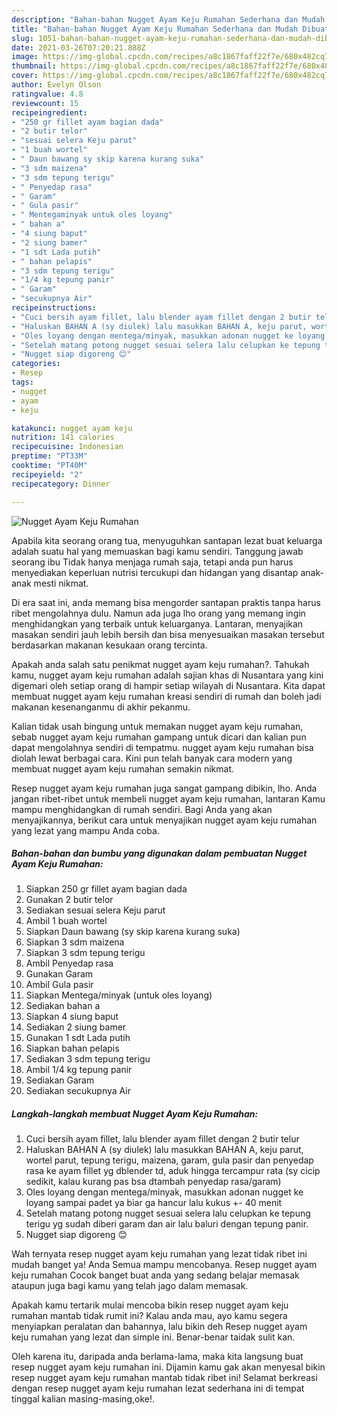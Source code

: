 ```yaml
---
description: "Bahan-bahan Nugget Ayam Keju Rumahan Sederhana dan Mudah Dibuat"
title: "Bahan-bahan Nugget Ayam Keju Rumahan Sederhana dan Mudah Dibuat"
slug: 1051-bahan-bahan-nugget-ayam-keju-rumahan-sederhana-dan-mudah-dibuat
date: 2021-03-26T07:20:21.888Z
image: https://img-global.cpcdn.com/recipes/a8c1867faff22f7e/680x482cq70/nugget-ayam-keju-rumahan-foto-resep-utama.jpg
thumbnail: https://img-global.cpcdn.com/recipes/a8c1867faff22f7e/680x482cq70/nugget-ayam-keju-rumahan-foto-resep-utama.jpg
cover: https://img-global.cpcdn.com/recipes/a8c1867faff22f7e/680x482cq70/nugget-ayam-keju-rumahan-foto-resep-utama.jpg
author: Evelyn Olson
ratingvalue: 4.8
reviewcount: 15
recipeingredient:
- "250 gr fillet ayam bagian dada"
- "2 butir telor"
- "sesuai selera Keju parut"
- "1 buah wortel"
- " Daun bawang sy skip karena kurang suka"
- "3 sdm maizena"
- "3 sdm tepung terigu"
- " Penyedap rasa"
- " Garam"
- " Gula pasir"
- " Mentegaminyak untuk oles loyang"
- " bahan a"
- "4 siung baput"
- "2 siung bamer"
- "1 sdt Lada putih"
- " bahan pelapis"
- "3 sdm tepung terigu"
- "1/4 kg tepung panir"
- " Garam"
- "secukupnya Air"
recipeinstructions:
- "Cuci bersih ayam fillet, lalu blender ayam fillet dengan 2 butir telur"
- "Haluskan BAHAN A (sy diulek) lalu masukkan BAHAN A, keju parut, wortel parut, tepung terigu, maizena, garam, gula pasir dan penyedap rasa ke ayam fillet yg dblender td, aduk hingga tercampur rata (sy cicip sedikit, kalau kurang pas bsa dtambah penyedap rasa/garam)"
- "Oles loyang dengan mentega/minyak, masukkan adonan nugget ke loyang sampai padet ya biar ga hancur lalu kukus +- 40 menit"
- "Setelah matang potong nugget sesuai selera lalu celupkan ke tepung terigu yg sudah diberi garam dan air lalu baluri dengan tepung panir."
- "Nugget siap digoreng 😊"
categories:
- Resep
tags:
- nugget
- ayam
- keju

katakunci: nugget ayam keju 
nutrition: 141 calories
recipecuisine: Indonesian
preptime: "PT33M"
cooktime: "PT40M"
recipeyield: "2"
recipecategory: Dinner

---
```



![Nugget Ayam Keju Rumahan](https://img-global.cpcdn.com/recipes/a8c1867faff22f7e/680x482cq70/nugget-ayam-keju-rumahan-foto-resep-utama.jpg)

Apabila kita seorang orang tua, menyuguhkan santapan lezat buat keluarga adalah suatu hal yang memuaskan bagi kamu sendiri. Tanggung jawab seorang ibu Tidak hanya menjaga rumah saja, tetapi anda pun harus menyediakan keperluan nutrisi tercukupi dan hidangan yang disantap anak-anak mesti nikmat.

Di era  saat ini, anda memang bisa mengorder santapan praktis tanpa harus ribet mengolahnya dulu. Namun ada juga lho orang yang memang ingin menghidangkan yang terbaik untuk keluarganya. Lantaran, menyajikan masakan sendiri jauh lebih bersih dan bisa menyesuaikan masakan tersebut berdasarkan makanan kesukaan orang tercinta. 



Apakah anda salah satu penikmat nugget ayam keju rumahan?. Tahukah kamu, nugget ayam keju rumahan adalah sajian khas di Nusantara yang kini digemari oleh setiap orang di hampir setiap wilayah di Nusantara. Kita dapat membuat nugget ayam keju rumahan kreasi sendiri di rumah dan boleh jadi makanan kesenanganmu di akhir pekanmu.

Kalian tidak usah bingung untuk memakan nugget ayam keju rumahan, sebab nugget ayam keju rumahan gampang untuk dicari dan kalian pun dapat mengolahnya sendiri di tempatmu. nugget ayam keju rumahan bisa diolah lewat berbagai cara. Kini pun telah banyak cara modern yang membuat nugget ayam keju rumahan semakin nikmat.

Resep nugget ayam keju rumahan juga sangat gampang dibikin, lho. Anda jangan ribet-ribet untuk membeli nugget ayam keju rumahan, lantaran Kamu mampu menghidangkan di rumah sendiri. Bagi Anda yang akan menyajikannya, berikut cara untuk menyajikan nugget ayam keju rumahan yang lezat yang mampu Anda coba.

<!--inarticleads1-->

##### Bahan-bahan dan bumbu yang digunakan dalam pembuatan Nugget Ayam Keju Rumahan:

1. Siapkan 250 gr fillet ayam bagian dada
1. Gunakan 2 butir telor
1. Sediakan sesuai selera Keju parut
1. Ambil 1 buah wortel
1. Siapkan  Daun bawang (sy skip karena kurang suka)
1. Siapkan 3 sdm maizena
1. Siapkan 3 sdm tepung terigu
1. Ambil  Penyedap rasa
1. Gunakan  Garam
1. Ambil  Gula pasir
1. Siapkan  Mentega/minyak (untuk oles loyang)
1. Sediakan  bahan a
1. Siapkan 4 siung baput
1. Sediakan 2 siung bamer
1. Gunakan 1 sdt Lada putih
1. Siapkan  bahan pelapis
1. Sediakan 3 sdm tepung terigu
1. Ambil 1/4 kg tepung panir
1. Sediakan  Garam
1. Sediakan secukupnya Air




<!--inarticleads2-->

##### Langkah-langkah membuat Nugget Ayam Keju Rumahan:

1. Cuci bersih ayam fillet, lalu blender ayam fillet dengan 2 butir telur
1. Haluskan BAHAN A (sy diulek) lalu masukkan BAHAN A, keju parut, wortel parut, tepung terigu, maizena, garam, gula pasir dan penyedap rasa ke ayam fillet yg dblender td, aduk hingga tercampur rata (sy cicip sedikit, kalau kurang pas bsa dtambah penyedap rasa/garam)
1. Oles loyang dengan mentega/minyak, masukkan adonan nugget ke loyang sampai padet ya biar ga hancur lalu kukus +- 40 menit
1. Setelah matang potong nugget sesuai selera lalu celupkan ke tepung terigu yg sudah diberi garam dan air lalu baluri dengan tepung panir.
1. Nugget siap digoreng 😊




Wah ternyata resep nugget ayam keju rumahan yang lezat tidak ribet ini mudah banget ya! Anda Semua mampu mencobanya. Resep nugget ayam keju rumahan Cocok banget buat anda yang sedang belajar memasak ataupun juga bagi kamu yang telah jago dalam memasak.

Apakah kamu tertarik mulai mencoba bikin resep nugget ayam keju rumahan mantab tidak rumit ini? Kalau anda mau, ayo kamu segera menyiapkan peralatan dan bahannya, lalu bikin deh Resep nugget ayam keju rumahan yang lezat dan simple ini. Benar-benar taidak sulit kan. 

Oleh karena itu, daripada anda berlama-lama, maka kita langsung buat resep nugget ayam keju rumahan ini. Dijamin kamu gak akan menyesal bikin resep nugget ayam keju rumahan mantab tidak ribet ini! Selamat berkreasi dengan resep nugget ayam keju rumahan lezat sederhana ini di tempat tinggal kalian masing-masing,oke!.

